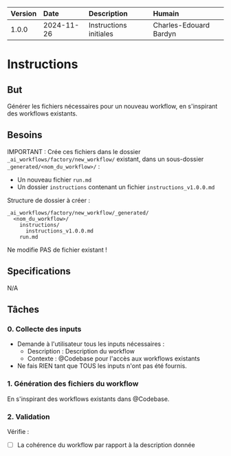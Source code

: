 | Version | Date | Description | Humain |
| :- | :- | :- | :- |
| 1.0.0 | 2024-11-26 | Instructions initiales | Charles-Edouard Bardyn |

# Instructions

## But

Générer les fichiers nécessaires pour un nouveau workflow, en s'inspirant des workflows existants.

## Besoins

IMPORTANT : Crée ces fichiers dans le dossier `_ai_workflows/factory/new_workflow/` existant, dans un sous-dossier `_generated/<nom_du_workflow>/` :
- Un nouveau fichier `run.md`
- Un dossier `instructions` contenant un fichier `instructions_v1.0.0.md`

Structure de dossier à créer :
  ```
  _ai_workflows/factory/new_workflow/_generated/
    <nom_du_workflow>/
      instructions/
        instructions_v1.0.0.md
      run.md
  ```
Ne modifie PAS de fichier existant !

## Specifications

N/A

## Tâches

### 0. Collecte des inputs
- Demande à l'utilisateur tous les inputs nécessaires :
  * Description : Description du workflow
  * Contexte : @Codebase pour l'accès aux workflows existants
- Ne fais RIEN tant que TOUS les inputs n'ont pas été fournis.

### 1. Génération des fichiers du workflow
En s'inspirant des workflows existants dans @Codebase.

### 2. Validation
Vérifie :
- [ ] La cohérence du workflow par rapport à la description donnée
